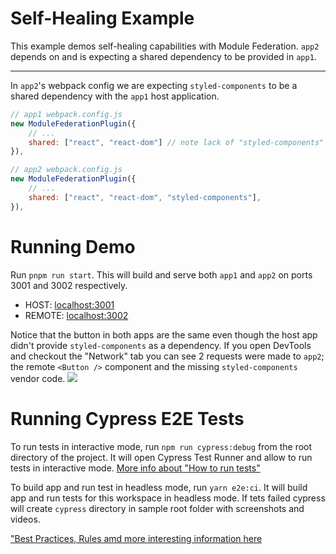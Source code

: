 # Self-Healing Example

This example demos self-healing capabilities with Module Federation. `app2` depends on and is expecting a shared dependency to be provided in `app1`.

---

In `app2`'s webpack config we are expecting `styled-components` to be a shared dependency with the `app1` host application.

```js
// app1 webpack.config.js
new ModuleFederationPlugin({
    // ...
    shared: ["react", "react-dom"] // note lack of "styled-components"
}),
```

```js
// app2 webpack.config.js
new ModuleFederationPlugin({
    // ...
    shared: ["react", "react-dom", "styled-components"],
}),
```

# Running Demo

Run `pnpm run start`. This will build and serve both `app1` and `app2` on ports 3001 and 3002 respectively.

- HOST: [localhost:3001](http://localhost:3001/)
- REMOTE: [localhost:3002](http://localhost:3002/)

Notice that the button in both apps are the same even though the host app didn't provide `styled-components` as a dependency. If you open DevTools and checkout the "Network" tab you can see 2 requests were made to `app2`; the remote `<Button />` component and the missing `styled-components` vendor code.
<img src="https://ssl.google-analytics.com/collect?v=1&t=event&ec=email&ea=open&t=event&tid=UA-120967034-1&z=1589682154&cid=ae045149-9d17-0367-bbb0-11c41d92b411&dt=ModuleFederationExamples&dp=/email/SelfHealing">

# Running Cypress E2E Tests

To run tests in interactive mode, run  `npm run cypress:debug` from the root directory of the project. It will open Cypress Test Runner and allow to run tests in interactive mode. [More info about "How to run tests"](../../cypress/README.md#how-to-run-tests)

To build app and run test in headless mode, run `yarn e2e:ci`. It will build app and run tests for this workspace in headless mode. If tets failed cypress will create `cypress` directory in sample root folder with screenshots and videos.

["Best Practices, Rules amd more interesting information here](../../cypress/README.md)
